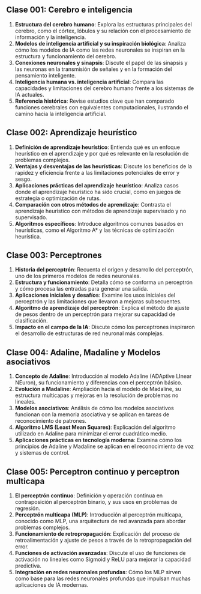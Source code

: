 ## Clase 001: Cerebro e inteligencia

1. **Estructura del cerebro humano**: Explora las estructuras principales del cerebro, como el córtex, lóbulos y su relación con el procesamiento de información y la inteligencia.
2. **Modelos de inteligencia artificial y su inspiración biológica**: Analiza cómo los modelos de IA como las redes neuronales se inspiran en la estructura y funcionamiento del cerebro.
3. **Conexiones neuronales y sinapsis**: Discute el papel de las sinapsis y las neuronas en la transmisión de señales y en la formación del pensamiento inteligente.
4. **Inteligencia humana vs. inteligencia artificial**: Compara las capacidades y limitaciones del cerebro humano frente a los sistemas de IA actuales.
5. **Referencia histórica**: Revise estudios clave que han comparado funciones cerebrales con equivalentes computacionales, ilustrando el camino hacia la inteligencia artificial.

## Clase 002: Aprendizaje heurístico

1. **Definición de aprendizaje heurístico**: Entienda qué es un enfoque heurístico en el aprendizaje y por qué es relevante en la resolución de problemas complejos.
2. **Ventajas y desventajas de las heurísticas**: Discute los beneficios de la rapidez y eficiencia frente a las limitaciones potenciales de error y sesgo.
3. **Aplicaciones prácticas del aprendizaje heurístico**: Analiza casos donde el aprendizaje heurístico ha sido crucial, como en juegos de estrategia o optimización de rutas.
4. **Comparación con otros métodos de aprendizaje**: Contrasta el aprendizaje heurístico con métodos de aprendizaje supervisado y no supervisado.
5. **Algoritmos específicos**: Introduce algoritmos comunes basados en heurísticas, como el Algoritmo A* y las técnicas de optimización heurística.

## Clase 003: Perceptrones

1. **Historia del perceptrón**: Recuenta el origen y desarrollo del perceptrón, uno de los primeros modelos de redes neuronales.
2. **Estructura y funcionamiento**: Detalla cómo se conforma un perceptrón y cómo procesa las entradas para generar una salida.
3. **Aplicaciones iniciales y desafíos**: Examine los usos iniciales del perceptrón y las limitaciones que llevaron a mejoras subsecuentes.
4. **Algoritmo de aprendizaje del perceptrón**: Explica el método de ajuste de pesos dentro de un perceptrón para mejorar su capacidad de clasificación.
5. **Impacto en el campo de la IA**: Discute cómo los perceptrones inspiraron el desarrollo de estructuras de red neuronal más complejas.

## Clase 004: Adaline, Madaline y Modelos asociativos

1. **Concepto de Adaline**: Introducción al modelo Adaline (ADAptive LInear NEuron), su funcionamiento y diferencias con el perceptrón básico.
2. **Evolución a Madaline**: Ampliación hacia el modelo de Madaline, su estructura multicapas y mejoras en la resolución de problemas no lineales.
3. **Modelos asociativos**: Análisis de cómo los modelos asociativos funcionan con la memoria asociativa y se aplican en tareas de reconocimiento de patrones.
4. **Algoritmo LMS (Least Mean Squares)**: Explicación del algoritmo utilizado en Adaline para minimizar el error cuadrático medio.
5. **Aplicaciones prácticas en tecnología moderna**: Examina cómo los principios de Adaline y Madaline se aplican en el reconocimiento de voz y sistemas de control.

## Clase 005: Perceptron continuo y perceptron multicapa

1. **El perceptrón continuo**: Definición y operación continua en contraposición al perceptrón binario, y sus usos en problemas de regresión.
2. **Perceptrón multicapa (MLP)**: Introducción al perceptrón multicapa, conocido como MLP, una arquitectura de red avanzada para abordar problemas complejos.
3. **Funcionamiento de retropropagación**: Explicación del proceso de retroalimentación y ajuste de pesos a través de la retropropagación del error.
4. **Funciones de activación avanzadas**: Discute el uso de funciones de activación no lineales como Sigmoid y ReLU para mejorar la capacidad predictiva.
5. **Integración en redes neuronales profundas**: Cómo los MLP sirven como base para las redes neuronales profundas que impulsan muchas aplicaciones de IA modernas.